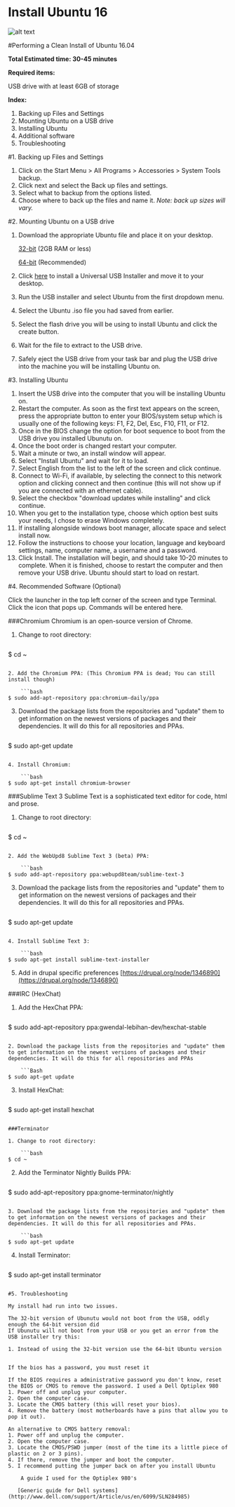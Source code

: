 # Install Ubuntu 16

![alt text](http://core0.staticworld.net/images/article/2014/08/logo-ubuntu-100372440-primary.idge.png "Ubuntu 16.04")

#Performing a Clean Install of Ubuntu 16.04

**Total Estimated time: 30-45 minutes**

**Required items:**

USB drive with at least 6GB of storage


**Index:**

1. Backing up Files and Settings
2. Mounting Ubuntu on a USB drive
3. Installing Ubuntu
4. Additional software
5. Troubleshooting


#1. Backing up Files and Settings

1. Click on the Start Menu > All Programs > Accessories > System Tools backup.
2. Click next and select the Back up files and settings.
3. Select what to backup from the options listed.
4. Choose where to back up the files and name it.
*Note: back up sizes will vary.* 


#2. Mounting Ubuntu on a USB drive

1. Download the appropriate Ubuntu file and place it on your desktop.

    [32-bit](https://www.ubuntu.com/download/desktop) (2GB RAM or less)
    
    [64-bit](https://www.ubuntu.com/download/desktop) (Recommended)
    
2. Click [here](http://www.pendrivelinux.com/downloads/Universal-USB-Installer/Universal-USB-Installer-1.9.6.3.exe) to install a Universal USB Installer and move it to your desktop.
3. Run the USB installer and select Ubuntu from the first dropdown menu.
4. Select the Ubuntu .iso file you had saved from earlier.
5. Select the flash drive you will be using to install Ubuntu and click the create button.
6. Wait for the file to extract to the USB drive.
7. Safely eject the USB drive from your task bar and plug the USB drive into the machine you will be installing Ubuntu on.


#3. Installing Ubuntu

1. Insert the USB drive into the computer that you will be installing Ubuntu on.
2. Restart the computer. As soon as the first text appears on the screen, press the appropriate button to enter your BIOS/system setup which is usually one of the following keys: F1, F2, Del, Esc, F10, F11, or F12.
3. Once in the BIOS change the option for boot sequence to boot from the USB drive you installed Ubunutu on.    
4. Once the boot order is changed restart your computer.
5. Wait a minute or two, an install window will appear.
6. Select "Install Ubuntu" and wait for it to load.
7. Select English from the list to the left of the screen and click continue.
8. Connect to Wi-Fi, if available, by selecting the connect to this network option and clicking connect and then continue (this will not show up if you are connected with an ethernet cable).
9. Select the checkbox "download updates while installing" and click continue.
10. When you get to the installation type, choose which option best suits your needs, I chose to erase Windows completely.
11. If installing alongside windows boot manager, allocate space and select install now.
12. Follow the instructions to choose your location, language and keyboard settings, name, computer name, a username and a password.
13. Click Install. The installation will begin, and should take 10-20 minutes to complete. When it is finished, choose to restart the computer and then remove your USB drive. Ubuntu should start to load on restart.

#4. Recommended Software (Optional)

Click the launcher in the top left corner of the screen and type Terminal. Click the icon that pops up. Commands will be entered here.

###Chromium
Chromium is an open-source version of Chrome. 

1. Change to root directory:

    ```bash
$ cd ~
```

2. Add the Chromium PPA: (This Chromium PPA is dead; You can still install though)
    
    ```bash
$ sudo add-apt-repository ppa:chromium-daily/ppa
```

3. Download the package lists from the repositories and "update" them to get information on the newest versions of packages and their dependencies. It will do this for all repositories and PPAs.

    ```bash
$ sudo apt-get update
```

4. Install Chromium:
    
    ```bash
$ sudo apt-get install chromium-browser
```

###Sublime Text 3
Sublime Text is a sophisticated text editor for code, html and prose. 

1. Change to root directory:

    ```bash
$ cd ~
```

2. Add the WebUpd8 Sublime Text 3 (beta) PPA:
    
    ```bash
$ sudo add-apt-repository ppa:webupd8team/sublime-text-3
```

3. Download the package lists from the repositories and "update" them to get information on the newest versions of packages and their dependencies. It will do this for all repositories and PPAs.

    ```bash
$ sudo apt-get update
```

4. Install Sublime Text 3:
    
    ```bash
$ sudo apt-get install sublime-text-installer
```

5. Add in drupal specific preferences [https://drupal.org/node/1346890](https://drupal.org/node/1346890)

###IRC (HexChat)
1. Add the HexChat PPA:
    
    ```Bash
$ sudo add-apt-repository ppa:gwendal-lebihan-dev/hexchat-stable
```

2. Download the package lists from the repositories and "update" them to get information on the newest versions of packages and their dependencies. It will do this for all repositories and PPAs
    
    ```Bash
$ sudo apt-get update
```

3. Install HexChat:
    
    ```Bash
$ sudo apt-get install hexchat
```

###Terminator

1. Change to root directory:

    ```bash
$ cd ~
```

2. Add the Terminator Nightly Builds PPA:
    
    ```bash
$ sudo add-apt-repository ppa:gnome-terminator/nightly
```

3. Download the package lists from the repositories and "update" them to get information on the newest versions of packages and their dependencies. It will do this for all repositories and PPAs.

    ```bash
$ sudo apt-get update
```

4. Install Terminator:
    
    ```bash
$ sudo apt-get install terminator
```

#5. Troubleshooting

My install had run into two issues.

The 32-bit version of Ubunutu would not boot from the USB, oddly enough the 64-bit version did
If Ubunutu will not boot from your USB or you get an error from the USB installer try this:

1. Instead of using the 32-bit version use the 64-bit Ubuntu version


If the bios has a password, you must reset it

If the BIOS requires a administrative password you don't know, reset the BIOS or CMOS to remove the password. I used a Dell Optiplex 980
1. Power off and unplug your computer.
2. Open the computer case.
3. Locate the CMOS battery (this will reset your bios).
4. Remove the battery (most motherboards have a pins that allow you to pop it out).

An alternative to CMOS battery removal:
1. Power off and unplug the computer.
2. Open the computer case.
3. Locate the CMOS/PSWD jumper (most of the time its a little piece of plastic on 2 or 3 pins).
4. If there, remove the jumper and boot the computer.
5. I recommend putting the jumper back on after you install Ubuntu

    A guide I used for the Optiplex 980's
    
   [Generic guide for Dell systems](http://www.dell.com/support/Article/us/en/6099/SLN284985)


